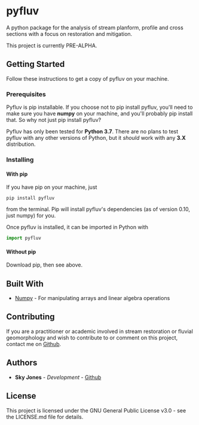 # pyfluv

A python package for the analysis of stream planform, profile and cross sections with a focus on restoration and mitigation.

This project is currently PRE-ALPHA.

## Getting Started

Follow these instructions to get a copy of pyfluv on your machine.

### Prerequisites

Pyfluv is pip installable. If you choose not to pip install pyfluv, you'll need to make sure you have **numpy** on your machine,
and you'll probably pip install that. So why not just pip install pyfluv?

Pyfluv has only been tested for **Python 3.7**. There are no plans to test pyfluv with any other versions of Python,
but it *should* work with any **3.X** distribution.

### Installing

#### With pip

If you have pip on your machine, just

```
pip install pyfluv
```

from the terminal. Pip will install pyfluv's dependencies (as of version 0.10, just numpy) for you.

Once pyfluv is installed, it can be imported in Python with

```python
import pyfluv
```

#### Without pip

Download pip, then see above.


## Built With

* [Numpy](http://www.numpy.org/) - For manipulating arrays and linear algebra operations

## Contributing

If you are a practitioner or academic involved in stream restoration or fluvial geomorphology and wish to contribute to or
comment on this project, contact me on [Github](https://github.com/rsjones94).

## Authors

* **Sky Jones** - *Development* - [Github](https://github.com/rsjones94)

## License

This project is licensed under the GNU General Public License v3.0 - see the LICENSE.md file for details.

